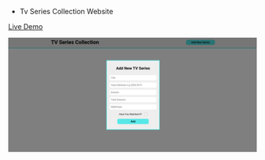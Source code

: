 

-   Tv Series Collection Website

<a href="https://gunesozdogan.github.io/odin-TV-Series-objectConstructors/" name="demo">Live Demo</a>

<img src="img/ksnip_20220522-203910.png"/>
